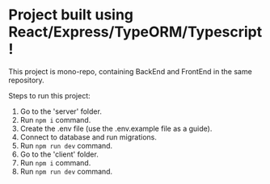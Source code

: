 # Project built using React/Express/TypeORM/Typescript !

This project is mono-repo, containing BackEnd and FrontEnd in the same repository.

Steps to run this project:
1. Go to the 'server' folder.
2. Run `npm i` command.
3. Create the .env file (use the .env.example file as a guide).
4. Connect to database and run migrations.
5. Run `npm run dev` command.
6. Go to the 'client' folder.
7. Run `npm i` command.
8. Run `npm run dev` command.